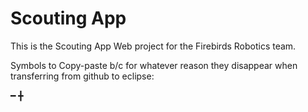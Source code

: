 # Scouting App
This is the Scouting App Web project for the Firebirds Robotics team.


Symbols to Copy-paste b/c for whatever reason they disappear when transferring from github to eclipse:

━ ╋
